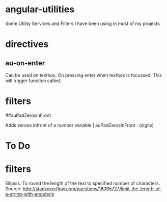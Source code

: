 # angular-utilities
Some Utility Services and Filters I have been using in most of my projects

# directives

## au-on-enter
Can be used on textbox, On pressing enter when textbox is focussed. This will trigger function called.

# filters

##auPadZerosInFront

Adds zeroes infront of a number
variable | auPadZerosInFront : (digits)


# To Do
# filters
Ellipsis: To round the length of the text to specified number of characters.
Source: http://stackoverflow.com/questions/18095727/limit-the-length-of-a-string-with-angularjs
